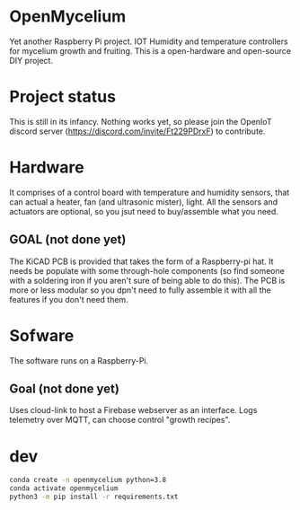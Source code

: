 # OpenMycelium
Yet another Raspberry Pi project. IOT Humidity and temperature controllers for mycelium growth and fruiting.
This is a open-hardware and open-source DIY project.


# Project status
This is still in its infancy. Nothing works yet, so please join the OpenIoT discord server (https://discord.com/invite/Ft229PDrxF) to contribute.

# Hardware
It comprises of a control board with temperature and humidity sensors, that can actual a heater, fan (and ultrasonic mister), light.
All the sensors and actuators are optional, so you jsut need to buy/assemble what you need.

## GOAL (not done yet)
The KiCAD PCB is provided that takes the form of a Raspberry-pi hat.
It needs be populate with some through-hole components (so find someone with a soldering iron if you aren't sure of being able to do this).
The PCB is more or less modular so you dpn't need to fully assemble it with all the features if you don't need them.

# Sofware
The software runs on a Raspberry-Pi.

## Goal (not done yet)
Uses cloud-link to host a Firebase webserver as an interface.
Logs telemetry over MQTT, can choose control "growth recipes".


# dev
```bash
conda create -n openmycelium python=3.8
conda activate openmycelium
python3 -m pip install -r requirements.txt
```
